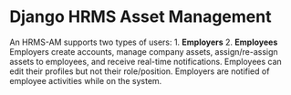 # Django HRMS Asset Management #
  
An HRMS-AM supports two types of users: 
    1. **Employers**
    2. **Employees** 
  Employers create accounts, manage company assets, assign/re-assign assets to employees, and receive real-time notifications. 
  Employees can edit their profiles but not their role/position. Employers are notified of employee activities while on the system.
